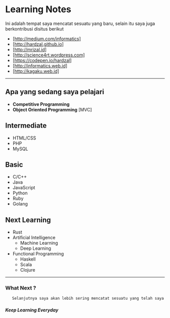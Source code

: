 # Learning Notes

Ini adalah tempat saya mencatat sesuatu yang baru, selain itu saya juga berkontribusi disitus berikut 
- [http://medium.com/informatics]
- [http://hardzal.github.io]
- [http://mrizal.id]
- [http://science4rt.wordpress.com]
- [https://codepen.io/hardzal]
- [http://informatics.web.id]
- [http://kagaku.web.id]
-----------------------------------------------

 ## Apa yang sedang saya pelajari
- __Competitive Programming__ 
- __Object Oriented Programming__ [MVC]

## Intermediate
   - HTML/CSS
   - PHP 
   - MySQL

## Basic 
   - C/C++
   - Java
   - JavaScript
   - Python
   - Ruby
   - Golang
  
## Next Learning
   - Rust
   - Artificial Intelligence
       - Machine Learning
       - Deep Learning
   - Functional Programming
       - Haskell
       - Scala
       - Clojure
------------------------------------------

### What Next ?
 ```Markdown
    Selanjutnya saya akan lebih sering mencatat sesuatu yang telah saya pelajari saya, doakan saja semoga tiap minggu bisa terealisasi!
 ```
##### Keep Learning Everyday 
